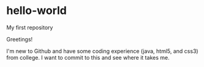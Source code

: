 # hello-world
My first repository

Greetings!

I'm new to Github and have some coding experience (java, html5, and css3) from college.
I want to commit to this and see where it takes me.
